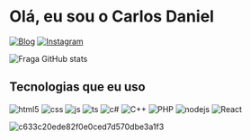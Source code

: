 # Olá, eu sou o Carlos Daniel

[![Blog](https://img.shields.io/website?label=Developer&style=for-the-badge&url=https://acqua.lat/)](https://acqua.lat/)
[![Instagram](https://img.shields.io/badge/Instagram-E4405F?style=for-the-badge&logo=instagram&logoColor=white)](https://www.instagram.com/carlos_devlr/)

![Fraga GitHub stats](https://github-readme-stats.vercel.app/api?username=carlosspy&show_icons=true&theme=dracula&count_private=true)

## Tecnologias que eu uso

<div style="display: inline_block">
  <img align="center" alt="html5" src="https://img.shields.io/badge/HTML-E34F26?style=for-the-badge&logo=html5&logoColor=white" />
  <img align="center" alt="css" src="https://img.shields.io/badge/CSS-1572B6?style=for-the-badge&logo=css3&logoColor=white" />
  <img align="center" alt="js" src="https://img.shields.io/badge/JavaScript-F7DF1E?style=for-the-badge&logo=javascript&logoColor=black" />
  <img align="center" alt="ts" src="https://img.shields.io/badge/TypeScript-007ACC?style=for-the-badge&logo=typescript&logoColor=white" />
  <img align="center" alt="c#" src="https://img.shields.io/badge/C%23-8A2BE2?style=for-the-badge&logo=c-sharp&logoColor=white" />
  <img align="center" alt="C++" src="https://img.shields.io/badge/C++-4169E1?style=for-the-badge&logo=c%2B%2B&logoColor=white" />
  <img align="center" alt="PHP" src="https://img.shields.io/badge/PHP-777BB4?style=for-the-badge&logo=php&logoColor=white" />
  <img align="center" alt="nodejs" src="https://img.shields.io/badge/Node.js-43853D?style=for-the-badge&logo=node.js&logoColor=white" />
  <img align="center" alt="React" src="https://img.shields.io/badge/React-20232A?style=for-the-badge&logo=react&logoColor=61DAFB" />

  ![c633c20ede82f0e0ced7d570dbe3a1f3](https://user-images.githubusercontent.com/100050645/206635972-e95a218a-8193-4e0f-a9e7-d8f466f9c824.gif)
</div><br/>

